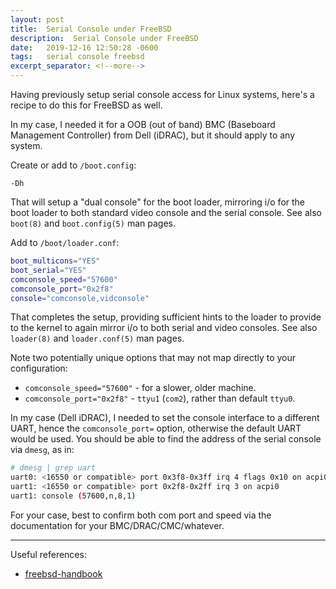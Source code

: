 ```yaml
---
layout: post
title:  Serial Console under FreeBSD
description:  Serial Console under FreeBSD
date:   2019-12-16 12:50:28 -0600
tags:   serial console freebsd
excerpt_separator: <!--more-->
---
```


Having previously setup serial console access for Linux systems, here's a recipe to do this for FreeBSD as well.

<!--more-->

In my case, I needed it for a OOB (out of band) BMC (Baseboard Management Controller) from Dell (iDRAC), but it should apply to any system.

Create or add to `/boot.config`:
```
-Dh
```

That will setup a "dual console" for the boot loader, mirroring i/o for the boot loader to both standard video console and the serial console.  See also `boot(8)` and `boot.config(5)` man pages.

Add to `/boot/loader.conf`:
```bash
boot_multicons="YES"
boot_serial="YES"
comconsole_speed="57600"
comconsole_port="0x2f8"
console="comconsole,vidconsole"
```

That completes the setup, providing sufficient hints to the loader to provide to the kernel to again mirror i/o to both serial and video consoles. See also `loader(8)` and `loader.conf(5)` man pages.

Note two potentially unique options that may not map directly to your configuration:

 * `comconsole_speed="57600"` - for a slower, older machine.
 * `comconsole_port="0x2f8"` - `ttyu1` (`com2`), rather than default `ttyu0`.

In my case (Dell iDRAC), I needed to set the console interface to a different UART, hence the `comconsole_port=` option, otherwise the default UART would be used.  You should be able to find the address of the serial console via `dmesg`, as in:

```bash
# dmesg | grep uart
uart0: <16550 or compatible> port 0x3f8-0x3ff irq 4 flags 0x10 on acpi0
uart1: <16550 or compatible> port 0x2f8-0x2ff irq 3 on acpi0
uart1: console (57600,n,8,1)
```
For your case, best to confirm both com port and speed via the documentation for your BMC/DRAC/CMC/whatever.

---

Useful references:
 - [freebsd-handbook](https://www.freebsd.org/doc/handbook/serialconsole-setup.html)
